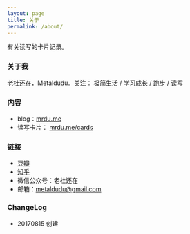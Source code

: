 ```yaml
---
layout: page
title: 关于
permalink: /about/
---
```


有关读写的卡片记录。

### 关于我

老杜还在，Metaldudu。关注： 极简生活 / 学习成长 / 跑步 / 读写

### 内容

- blog：[mrdu.me](http://mrdu.me/)
- 读写卡片： [mrdu.me/cards](http://mrdu.me/cards)

### 链接

 * [豆瓣](http://www.douban.com/people/metaldudu/)
 * [知乎](http://www.zhihu.com/people/metaldudu)
 * 微信公众号：老杜还在
 * 邮箱：metaldudu@gmail.com

### ChangeLog

- 20170815 创建


